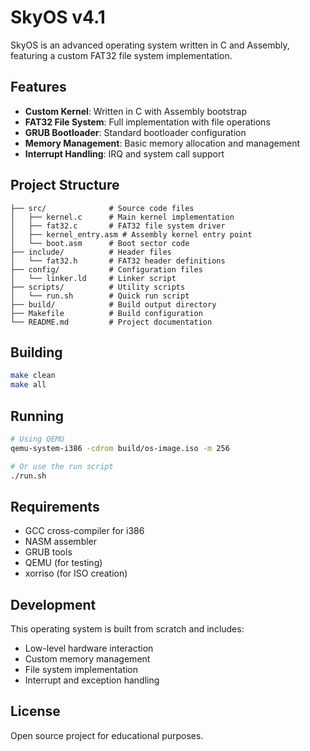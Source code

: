 # SkyOS v4.1

SkyOS is an advanced operating system written in C and Assembly, featuring a custom FAT32 file system implementation.

## Features

- **Custom Kernel**: Written in C with Assembly bootstrap
- **FAT32 File System**: Full implementation with file operations
- **GRUB Bootloader**: Standard bootloader configuration
- **Memory Management**: Basic memory allocation and management
- **Interrupt Handling**: IRQ and system call support

## Project Structure

```
├── src/              # Source code files
│   ├── kernel.c      # Main kernel implementation
│   ├── fat32.c       # FAT32 file system driver
│   ├── kernel_entry.asm # Assembly kernel entry point
│   └── boot.asm      # Boot sector code
├── include/          # Header files
│   └── fat32.h       # FAT32 header definitions
├── config/           # Configuration files
│   └── linker.ld     # Linker script
├── scripts/          # Utility scripts
│   └── run.sh        # Quick run script
├── build/            # Build output directory
├── Makefile          # Build configuration
└── README.md         # Project documentation
```

## Building

```bash
make clean
make all
```

## Running

```bash
# Using QEMU
qemu-system-i386 -cdrom build/os-image.iso -m 256

# Or use the run script
./run.sh
```

## Requirements

- GCC cross-compiler for i386
- NASM assembler
- GRUB tools
- QEMU (for testing)
- xorriso (for ISO creation)

## Development

This operating system is built from scratch and includes:

- Low-level hardware interaction
- Custom memory management
- File system implementation
- Interrupt and exception handling

## License

Open source project for educational purposes.